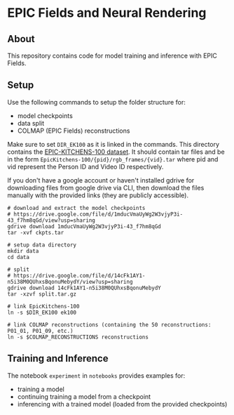 # EPIC Fields and Neural Rendering

## About

This repository contains code for model training and inference with EPIC Fields.

## Setup

Use the following commands to setup the folder structure for:
- model checkpoints
- data split
- COLMAP (EPIC Fields) reconstructions

Make sure to set `DIR_EK100` as it is linked in the commands. This directory contains the [EPIC-KITCHENS-100 dataset](https://data.bris.ac.uk/data/dataset/2g1n6qdydwa9u22shpxqzp0t8m). It should contain tar files and be in the form `EpicKitchens-100/{pid}/rgb_frames/{vid}.tar` where pid and vid represent the Person ID and Video ID respectively.

If you don't have a google account or haven't installed gdrive for downloading files from google drive via CLI, then download the files manually with the provided links (they are publicly accessible).

```
# download and extract the model checkpoints
# https://drive.google.com/file/d/1mducVmaUyWg2W3vjyP3i-43_f7hm8qGd/view?usp=sharing
gdrive download 1mducVmaUyWg2W3vjyP3i-43_f7hm8qGd
tar -xvf ckpts.tar

# setup data directory
mkdir data
cd data

# split
# https://drive.google.com/file/d/14cFk1AY1-n5i38M0QUhxsBqonuMebydY/view?usp=sharing
gdrive download 14cFk1AY1-n5i38M0QUhxsBqonuMebydY
tar -xzvf split.tar.gz

# link EpicKitchens-100
ln -s $DIR_EK100 ek100

# link COLMAP reconstructions (containing the 50 reconstructions: P01_01, P01_09, etc.)
ln -s $COLMAP_RECONSTRUCTIONS reconstructions
```

## Training and Inference

The notebook `experiment` in `notebooks` provides examples for:
- training a model
- continuing training a model from a checkpoint
- inferencing with a trained model (loaded from the provided checkpoints)
